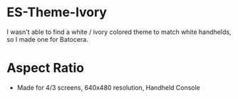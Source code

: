 # ES-Theme-Ivory
I wasn't able to find a white / ivory colored theme to match white handhelds, so I made one for Batocera.

# Aspect Ratio
- Made for 4/3 screens, 640x480 resolution,  Handheld Console
